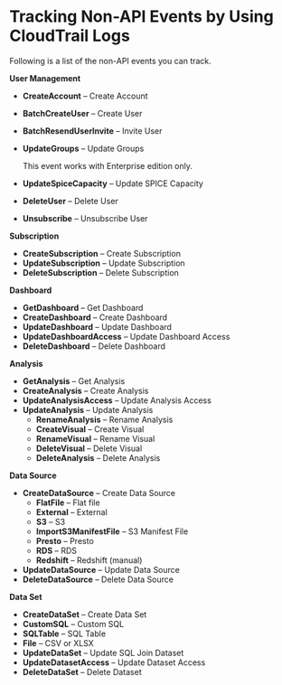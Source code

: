 # Tracking Non\-API Events by Using CloudTrail Logs<a name="logging-non-api"></a>

Following is a list of the non\-API events you can track\.

**User Management**
+  **CreateAccount** – Create Account
+ **BatchCreateUser** – Create User
+ **BatchResendUserInvite** – Invite User
+ **UpdateGroups** – Update Groups

  This event works with Enterprise edition only\.
+ **UpdateSpiceCapacity** – Update SPICE Capacity
+ **DeleteUser** – Delete User
+ **Unsubscribe** – Unsubscribe User

**Subscription**
+ **CreateSubscription** – Create Subscription
+ **UpdateSubscription** – Update Subscription
+ **DeleteSubscription** – Delete Subscription

**Dashboard**
+ **GetDashboard** – Get Dashboard
+ **CreateDashboard** – Create Dashboard
+ **UpdateDashboard** – Update Dashboard
+ **UpdateDashboardAccess** – Update Dashboard Access
+ **DeleteDashboard** – Delete Dashboard

**Analysis**
+ **GetAnalysis** – Get Analysis
+ **CreateAnalysis** – Create Analysis
+ **UpdateAnalysisAccess** – Update Analysis Access
+ **UpdateAnalysis** – Update Analysis
  + **RenameAnalysis** – Rename Analysis
  + **CreateVisual** – Create Visual
  + **RenameVisual** – Rename Visual
  + **DeleteVisual** – Delete Visual
  + **DeleteAnalysis** – Delete Analysis

**Data Source**
+ **CreateDataSource** – Create Data Source
  + **FlatFile** – Flat file
  + **External** – External
  + **S3** – S3
  + **ImportS3ManifestFile** – S3 Manifest File
  + **Presto** – Presto
  + **RDS** – RDS
  + **Redshift** – Redshift \(manual\)
+ **UpdateDataSource** – Update Data Source
+ **DeleteDataSource** – Delete Data Source

**Data Set**
+  **CreateDataSet** – Create Data Set
  + **CustomSQL** – Custom SQL
  + **SQLTable** – SQL Table
  + **File** – CSV or XLSX
+ **UpdateDataSet** – Update SQL Join Dataset
+ **UpdateDatasetAccess** – Update Dataset Access
+ **DeleteDataSet** – Delete Dataset